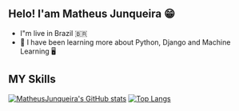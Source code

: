 ## Helo! I'am Matheus Junqueira :grin:

- I"m live in Brazil :brazil: 
- 🌱 I have been learning more about Python, Django and Machine Learning :desktop_computer:







## MY Skills
[![MatheusJunqueira's GitHub stats](https://github-readme-stats.vercel.app/api?username=MatheusJunqueiradaSilva)](https://github.com/MatheusJunqueiradaSilva/github-readme-stats)
[![Top Langs](https://github-readme-stats.vercel.app/api/top-langs/?username=MatheusJunqueiradaSilva)](https://github.com/MatheusJunqueiradaSilva/github-readme-stats)
